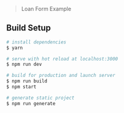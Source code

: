 

> Loan Form Example

## Build Setup

``` bash
# install dependencies
$ yarn

# serve with hot reload at localhost:3000
$ npm run dev

# build for production and launch server
$ npm run build
$ npm start

# generate static project
$ npm run generate
```


